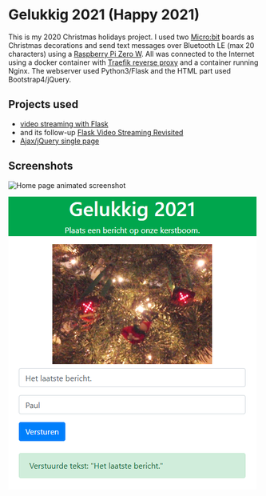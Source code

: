 # Gelukkig 2021 (Happy 2021)

This is my 2020 Christmas holidays project. I used two [Micro:bit](https://microbit.org/) boards as Christmas decorations and send text messages over Bluetooth LE (max 20 characters) using a [Raspberry Pi Zero W](https://www.raspberrypi.org/products/raspberry-pi-zero-w/). All was connected to the Internet using a docker container with [Traefik reverse proxy](https://traefik.io/) and a container running Nginx. The webserver used Python3/Flask and the HTML part used Bootstrap4/jQuery.

## Projects used

* [video streaming with Flask](http://blog.miguelgrinberg.com/post/video-streaming-with-flask)
* and its follow-up [Flask Video Streaming Revisited](http://blog.miguelgrinberg.com/post/flask-video-streaming-revisited)
* [Ajax/jQuery single page](https://www.youtube.com/watch?v=IZWtHsM3Y5A)

## Screenshots
![Home page animated screenshot](Gelukkig2021.gif)

![Home page screenshot](gelukkig2021-screenshot.png)
